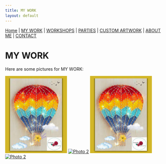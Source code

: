 ```yaml
---
title: MY WORK
layout: default
---
```


<nav style="margin-bottom:1.5em">
	<a href="/">Home</a> |
	<a href="/mywork.html">MY WORK</a> |
	<a href="/workshops.html">WORKSHOPS</a> |
	<a href="/parties.html">PARTIES</a> |
	<a href="/customartwork.html">CUSTOM ARTWORK</a> |
	<a href="/about.html">ABOUT ME</a> |
	<a href="/contact.html">CONTACT</a>
</nav>


# MY WORK

Here are some pictures for MY WORK:

<a href="/assets/images/photo1.jpg" data-lightbox="mywork" data-title="Photo 1"><img src="/assets/images/photo1.jpg" alt="Photo 1" width="200"></a>
<a href="/assets/images/photo2.jpg" data-lightbox="mywork" data-title="Photo 2"><img src="/assets/images/photo2.jpg" alt="Photo 2" width="200"></a>
<a href="/assets/images/photo1.jpg" data-lightbox="mywork" data-title="Photo 1"><img src="/assets/images/photo1.jpg" alt="Photo 1" width="200"></a>
<a href="/assets/images/photo2.jpg" data-lightbox="mywork" data-title="Photo 2"><img src="/assets/images/photo2.jpg" alt="Photo 2" width="200"></a>

